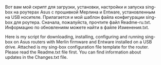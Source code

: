 Вот вам мой скрипт для загрузки, установки, настройки и запуска sing-box на роутерах Asus с прошивкой Мерлина и Entware, установленным на USB носителе. Прилагается и мой шаблон файла конфигурации sing-box для роутера.
Сначала, пожалуйста, прочтите файл Readme-ru.txt.
Информацию по обновлениям можете найти в файле Изменения.txt.

Here is my script for downloading, installing, configuring and running sing-box on Asus routers with Merlin firmware and Entware installed on a USB drive. Attached is my sing-box configuration file template for the router.
Please read the Readme.txt file first.
You can find information about updates in the Changes.txt file.
